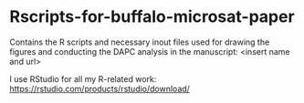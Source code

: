 # Rscripts-for-buffalo-microsat-paper
Contains the R scripts and necessary inout files used for drawing the figures and conducting the DAPC analysis in the manuscript: &lt;insert name and url>

I use RStudio for all my R-related work: https://rstudio.com/products/rstudio/download/
